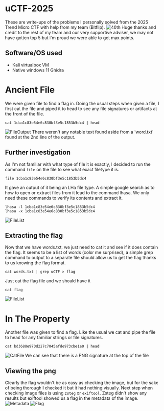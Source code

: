 # uCTF-2025
These are write-ups of the problems I personally solved from the 2025 Trend Micro CTF with help from my team (Bitflip).
![40th](https://raw.githubusercontent.com/Vynzzz/uCTF-2025/images/TeamPlacement.png?raw=true)
Huge thanks and credit to the rest of my team and our very supportive adviser, we may not have gotten top 5 but I'm proud we were able to get max points.
## Software/OS used
- Kali virtualbox VM
- Native windows 11 Ghidra
# Ancient File
We were given file to find a flag in.
Doing the usual steps when given a file, I first cat the file and piped it to head to see any file signatures or artifacts at the front of the file.
```
cat 1cba1c83e54e6c830bf3e5c1853b5dc4 | head
```
![FileOutput](https://raw.githubusercontent.com/Vynzzz/uCTF-2025/images/AncientFileCatOuput.png)
There weren't any notable text found aside from a 'word.txt' found at the 2nd line of the output.
## Further investigation
As I'm not familiar with what type of file it is exactly, I decided to run the command ```file``` on the file to see what exact filetype it is.
```
file 1cba1c83e54e6c830bf3e5c1853b5dc4
```
It gave an output of it being an LHa file type. A simple google search as to how to open or extract files from it lead to the command lhasa.
We only need these commands to verify its contents and extract it.
```
lhasa -l 1cba1c83e54e6c830bf3e5c1853b5dc4
lhasa -x 1cba1c83e54e6c830bf3e5c1853b5dc4
```
![FileList](https://raw.githubusercontent.com/Vynzzz/uCTF-2025/images/LHa%20Ouput%20list.png?raw=true)
## Extracting the flag
Now that we have words.txt, we just need to cat it and see if it does contain the flag.
It seems to be a list of words (color me surprised), a simple grep command to output to a separate file should allow us to get the flag thanks to us knowing the flag format.
```
cat words.txt | grep uCTF > flag
```
Just cat the flag file and we should have it
```
cat flag
```
![FileList](https://raw.githubusercontent.com/Vynzzz/uCTF-2025/images/AncientFile%20flag.png?raw=true)
<br />
# In The Property
Another file was given to find a flag.
Like the usual we cat and pipe the file to head for any familiar strings or file signatures.
```
cat bd3688e970d227c7045afde973cbe1e0 | head
```
![CatFile](https://raw.githubusercontent.com/Vynzzz/uCTF-2025/images/InTheProperty%20cat.png?raw=true)
We can see that there is a PNG signature at the top of the file
## Viewing the png
Clearly the flag wouldn't be as easy as checking the image, but for the sake of being thorough I checked it but it had nothing visually.
Next step when checking image files is using ```zsteg``` or ```exiftool```. Zsteg didn't show any results but exiftool showed us a flag in the metadata of the image.
![Metadata](https://raw.githubusercontent.com/Vynzzz/uCTF-2025/images/InTheProperty%20metadata.png?raw=true)
![Flag](https://raw.githubusercontent.com/Vynzzz/uCTF-2025/images/InTheProperty%20flag.png?raw=true)
